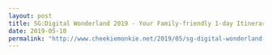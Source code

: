 ```yaml
---
layout: post
title: SG:Digital Wonderland 2019 - Your Family-friendly 1-day Itinerary to the Biggest Tech Carnival!
date: 2019-05-10
permalink: "http://www.cheekiemonkie.net/2019/05/sg-digital-wonderland-2019-tech-carnival-singapore.html?fbclid=IwAR00A8CPNOBRV7XV5KpyLCY9qA3rhrhA2HHKzJktFwJqSUnKwOn82L9Cm3c"
---
```

